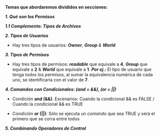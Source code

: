 **Temas que abordaremos divididos en secciones:**

_**1. Qué son los Permisos**_ 

_**1.1 Complemento: Tipos de Archivos**_

_**2. Tipos de Usuarios**_

* Hay tres tipos de usuarios: _**Owner**, **Group** & **World**_

_**3. Tipos de Permisos**_

* Hay tres tipos de permisos: _**readable**_ que equivale a **4**, _**Group**_ que equivale a **2** & _**World**_ que equivale a **1**. _**Por ej.:**_ El tipo de usuario que tenga todos los permisos, al sumar la equivalencia numérica de cada uno, se identificaría con el valor de **7**.

_**4. Comandos con Condicionales: (and = &&), (or = ||)**_

* Condición **and (&&)**. Escenarios: Cuando la condicional && es FALSE / Cuando la condicional && es TRUE

* Condición **or (||)**: Sólo se ejecuta un _comando_ que sea TRUE y será el primero que se corra entre todos

_**5. Combinando Operadores de Control**_
